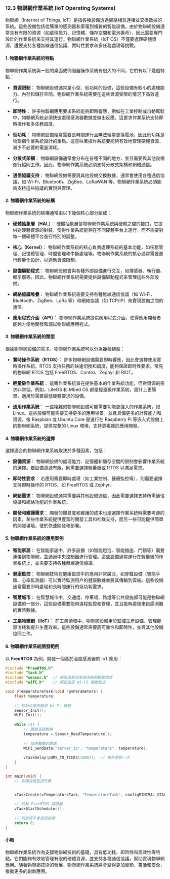 ### 12.3 物聯網作業系統 (IoT Operating Systems)

物聯網（Internet of Things, IoT）是指各種設備透過網絡相互連接並交換數據的系統。這些設備包括從簡單的感測器和家電到複雜的智能設備。由於物聯網設備通常具有有限的資源（如處理能力、記憶體、儲存空間和電池壽命），因此需要專門設計的作業系統來支持其運行。物聯網作業系統（IoT OS）不僅要處理硬體資源，還要支持各種無線通信協議、實時性要求和多任務處理等挑戰。

#### 1. 物聯網作業系統的特點

物聯網作業系統與一般的桌面或伺服器操作系統有很大的不同，它們有以下幾個特點：

- **資源限制**：
  物聯網設備通常是小型、低功耗的設備，這些設備有較小的處理能力、內存和儲存空間。物聯網作業系統需要在這些資源受限的情況下高效運行。

- **即時性**：
  許多物聯網應用要求系統能夠即時響應，例如在工業控制或自動駕駛中，物聯網系統必須快速處理感測器數據並做出反應。這要求作業系統支持即時操作和多任務調度。

- **低功耗**：
  物聯網設備經常需要長時間運行且無法經常更換電池，因此低功耗是物聯網作業系統設計的重點。這意味著操作系統要能夠有效地管理硬體資源，減少不必要的電量消耗。

- **分散式架構**：
  物聯網設備通常會分布在各種不同的地方，並且需要與其他設備進行協同工作。因此，物聯網作業系統必須支持分散式架構和網絡通信。

- **通信協議支持**：
  物聯網設備需要與其他設備交換數據，通常會使用各種通信協議，如 Wi-Fi、Bluetooth、ZigBee、LoRaWAN 等。物聯網作業系統必須能夠支持這些協議的實現與管理。

#### 2. 物聯網作業系統的結構

物聯網作業系統的結構通常由以下幾個核心部分組成：

- **硬體抽象層（HAL）**：
  硬體抽象層是物聯網作業系統與硬體之間的接口，它提供對硬體資源的封裝，使得作業系統能夠在不同硬體平台上運行，而不需要對每一個硬體平台進行特別的調整。

- **核心（Kernel）**：
  物聯網作業系統的核心負責處理系統的基本功能，如任務管理、記憶體管理、時間管理和中斷處理等。物聯網作業系統的核心通常需要進行輕量化設計，以適應資源限制。

- **設備驅動程式**：
  物聯網設備會與各種外部設備進行交互，如傳感器、執行器、顯示器等。因此，物聯網作業系統需要提供設備驅動程式來管理這些外部設備。

- **網絡協議堆疊**：
  物聯網作業系統需要支持各種無線通信協議（如 Wi-Fi、Bluetooth、ZigBee、LoRa 等）和網絡協議（如 TCP/IP）來實現設備之間的通信。

- **應用程式介面（API）**：
  物聯網作業系統提供應用程式介面，使得應用開發者能夠方便地開發和調試物聯網應用程式。

#### 3. 物聯網作業系統的類型

根據物聯網設備的需求，物聯網作業系統可以分為幾種類型：

- **實時操作系統（RTOS）**：
  許多物聯網設備需要即時響應，因此會選擇使用實時操作系統。RTOS 支持任務的快速切換和調度，能夠保證即時性要求。常見的物聯網 RTOS 包括 FreeRTOS、Contiki、Zephyr 和 RIOT。

- **輕量級作業系統**：
  這類作業系統旨在提供基本的作業系統功能，但對資源的需求非常低。例如，LiteOS 和 Mbed OS 都是輕量級作業系統，設計上更簡單，適用於需要最低硬體要求的設備。

- **通用作業系統**：
  一些複雜的物聯網設備可能需要功能更強大的作業系統，如 Linux。這些設備可能需要支持更多的應用場景，並且具備更多的計算能力和資源。像 Raspbian 或 Ubuntu Core 是運行在 Raspberry Pi 等嵌入式設備上的物聯網系統，提供完整的 Linux 環境，支持更複雜的應用開發。

#### 4. 物聯網作業系統的選擇

選擇適合的物聯網作業系統取決於多種因素，包括：

- **設備資源**：
  物聯網設備的處理能力、記憶體和儲存空間的限制會影響作業系統的選擇。若設備資源有限，則需要選擇輕量級或 RTOS 以滿足需求。

- **即時性要求**：
  若應用需要即時處理（如工業控制、醫療監控等），則需要選擇支持即時操作的 RTOS，如 FreeRTOS 或 Zephyr。

- **網絡需求**：
  物聯網設備通常需要與其他設備通信，因此需要選擇支持所需通信協議和網絡功能的作業系統。

- **開發和維護需求**：
  開發的難易度和維護的成本也是選擇作業系統時需要考慮的因素。某些作業系統提供豐富的開發工具和社群支持，而另一些可能提供簡單的開發環境，便於快速開發和部署。

#### 5. 物聯網作業系統的應用案例

- **智能家居**：
  在智能家居中，許多設備（如智能燈泡、智能插座、門鎖等）需要連接到物聯網，並通過中央控制器進行管理。這些設備通常運行在輕量級的作業系統上，並需要支持各種無線通信協議。

- **健康監控**：
  物聯網技術在健康監控中的應用非常廣泛，如穿戴設備（智能手錶、心率監測器）可以實時監測用戶的健康數據並將其傳輸到雲端。這些設備通常需要即時處理和長時間運行的低功耗需求。

- **智慧城市**：
  在智慧城市中，交通燈、停車場、路燈等公共設施都可能是物聯網設備的一部分，這些設備需要能夠遠程監控和管理，並且能夠處理來自感測器的實時數據。

- **工業物聯網（IIoT）**：
  在工業領域中，物聯網設備用於監控生產設備、管理能源消耗和提升生產效率。這些設備通常需要高可靠性和即時性，並與其他設備協同工作。

#### 6. 物聯網作業系統開發範例

以 **FreeRTOS** 為例，開發一個基於溫度感測器的 IoT 應用：

```c
#include "FreeRTOS.h"
#include "task.h"
#include "sensor.h"  // 假設這是溫度感測器的驅動程式
#include "wifi.h"    // 假設這是 Wi-Fi 驅動程式

void vTemperatureTask(void *pvParameters) {
    float temperature;
    
    // 初始化感測器和 Wi-Fi 模組
    Sensor_Init();
    WiFi_Init();
    
    while (1) {
        // 讀取溫度數據
        temperature = Sensor_ReadTemperature();
        
        // 發送數據到雲端
        WiFi_SendData("server_ip", "temperature", temperature);
        
        vTaskDelay(pdMS_TO_TICKS(1000));  // 每秒更新一次
    }
}

int main(void) {
    // 創建溫度監控任務


    xTaskCreate(vTemperatureTask, "TemperatureTask", configMINIMAL_STACK_SIZE, NULL, 1, NULL);
    
    // 啟動 FreeRTOS 調度器
    vTaskStartScheduler();
    
    // 系統將不會返回這裡
    return 0;
}
```

#### 小結

物聯網作業系統作為支撐物聯網技術的基礎，具有低功耗、即時性和高效性等特點。它們能夠有效地管理有限的硬體資源，並支持各種通信協議，幫助實現物聯網應用。隨著物聯網技術的發展，物聯網作業系統將會變得更加智能、靈活和安全，推動更多的創新應用。